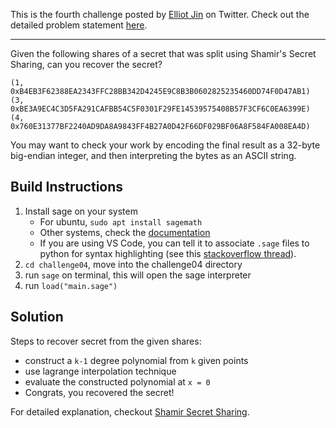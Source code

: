 This is the fourth challenge posted by [Elliot Jin](https://twitter.com/robot__dreams) on Twitter. Check out the detailed problem statement [here](https://gist.github.com/robot-dreams/055f158466950dc37821b73d887e8a54).

---

Given the following shares of a secret that was split using Shamir's Secret Sharing, can you recover the secret?
```
(1, 0xB4EB3F62388EA2343FFC28BB342D4245E9C8B3B0602825235460DD74F0D47AB1)
(3, 0xBE3A9EC4C3D5FA291CAFBB54C5F0301F29FE14539575408B57F3CF6C0EA6399E)
(4, 0x760E31377BF2240AD9DA8A9843FF4B27A0D42F66DF029BF06A8F584FA008EA4D)
```
You may want to check your work by encoding the final result as a 32-byte big-endian integer, and then interpreting the bytes as an ASCII string.

Build Instructions
---
1. Install sage on your system
   - For ubuntu, `sudo apt install sagemath`
   - Other systems, check the [documentation](https://doc.sagemath.org/html/en/tutorial/introduction.html#installation)
   - If you are using VS Code, you can tell it to associate `.sage` files to python for syntax highlighting (see this [stackoverflow thread](https://stackoverflow.com/questions/56318116/how-do-you-get-the-python-colour-scheme-while-using-sage-on-vs-code)).
2. `cd challenge04`, move into the challenge04 directory
3. run `sage` on terminal, this will open the sage interpreter
4. run `load("main.sage")`

Solution
---
Steps to recover secret from the given shares:
   - construct a `k-1` degree polynomial from `k` given points
   - use lagrange interpolation technique
   - evaluate the constructed polynomial at `x = 0`
   - Congrats, you recovered the secret!

For detailed explanation, checkout [Shamir Secret Sharing](https://en.wikipedia.org/wiki/Shamir%27s_Secret_Sharing).

